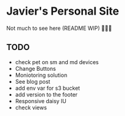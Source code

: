 # Javier's Personal Site

Not much to see here (README WIP) 🤷🏽‍♂️

## TODO

- check pet on sm and md devices
- Change Buttons
- Moniotoring solution
- See blog post
- add env var for s3 bucket
- add version to the footer
- Responsive daisy IU
- check views
